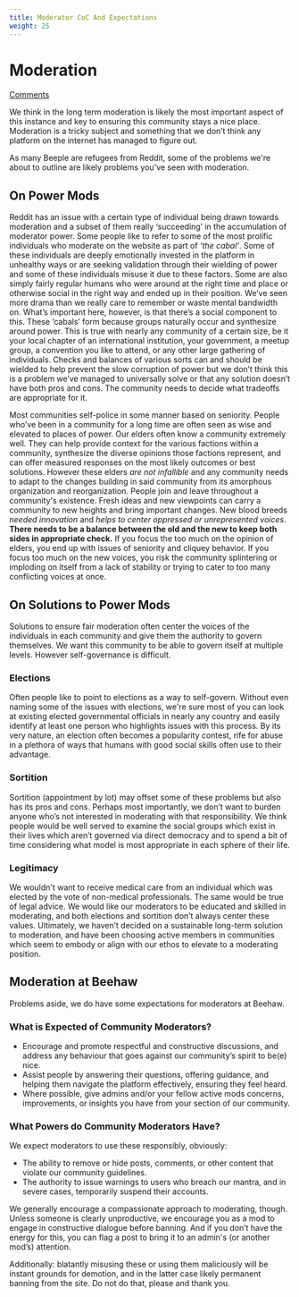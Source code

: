 ```yaml
---
title: Moderator CoC And Expectations
weight: 25
---
```

# Moderation
[Comments](https://beehaw.org/post/439918?scrollToComments=true)

We think in the long term moderation is likely the most important aspect of this instance and key to ensuring this community stays a nice place. Moderation is a tricky subject and something that we don’t think any platform on the internet has managed to figure out.

As many Beeple are refugees from Reddit, some of the problems we're about to outline are likely problems you’ve seen with moderation.

## On Power Mods

Reddit has an issue with a certain type of individual being drawn towards moderation and a subset of them really ‘succeeding’ in the accumulation of moderator power. Some people like to refer to some of the most prolific individuals who moderate on the website as part of *‘the cabal’*. Some of these individuals are deeply emotionally invested in the platform in unhealthy ways or are seeking validation through their wielding of power and some of these individuals misuse it due to these factors. Some are also simply fairly regular humans who were around at the right time and place or otherwise social in the right way and ended up in their position. We’ve seen more drama than we really care to remember or waste mental bandwidth on. What’s important here, however, is that there’s a social component to this. These ‘cabals’ form because groups naturally occur and synthesize around power. This is true with nearly any community of a certain size, be it your local chapter of an international institution, your government, a meetup group, a convention you like to attend, or any other large gathering of individuals. Checks and balances of various sorts can and should be wielded to help prevent the slow corruption of power but we don’t think this is a problem we’ve managed to universally solve or that any solution doesn’t have both pros and cons. The community needs to decide what tradeoffs are appropriate for it.

Most communities self-police in some manner based on seniority. People who’ve been in a community for a long time are often seen as wise and elevated to places of power. Our elders often know a community extremely well. They can help provide context for the various factions within a community, synthesize the diverse opinions those factions represent, and can offer measured responses on the most likely outcomes or best solutions. However these elders *are not infallible* and any community needs to adapt to the changes building in said community from its amorphous organization and reorganization. People join and leave throughout a community's existence. Fresh ideas and new viewpoints can carry a community to new heights and bring important changes. New blood breeds *needed innovation* and *helps to center oppressed or unrepresented voices*. **There needs to be a balance between the old and the new to keep both sides in appropriate check.** If you focus the too much on the opinion of elders, you end up with issues of seniority and cliquey behavior. If you focus too much on the new voices, you risk the community splintering or imploding on itself from a lack of stability or trying to cater to too many conflicting voices at once.

## On Solutions to Power Mods

Solutions to ensure fair moderation often center the voices of the individuals in each community and give them the authority to govern themselves. We want this community to be able to govern itself at multiple levels. However self-governance is difficult. 

### Elections

Often people like to point to elections as a way to self-govern. Without even naming some of the issues with elections, we're sure most of you can look at existing elected governmental officials in nearly any country and easily identify at least one person who highlights issues with this process. By its very nature, an election often becomes a popularity contest, rife for abuse in a plethora of ways that humans with good social skills often use to their advantage.

### Sortition

Sortition (appointment by lot) may offset some of these problems but also has its pros and cons. Perhaps most importantly, we don’t want to burden anyone who’s not interested in moderating with that responsibility. We think people would be well served to examine the social groups which exist in their lives which aren’t governed via direct democracy and to spend a bit of time considering what model is most appropriate in each sphere of their life.

### Legitimacy

We wouldn't want to receive medical care from an individual which was elected by the vote of non-medical professionals. The same would be true of legal advice. We would like our moderators to be educated and skilled in moderating, and both elections and sortition don’t always center these values. Ultimately, we haven’t decided on a sustainable long-term solution to moderation, and have been choosing active members in communities which seem to embody or align with our ethos to elevate to a moderating position.

## Moderation at Beehaw

Problems aside, we do have some expectations for moderators at Beehaw.

### What is Expected of Community Moderators?

* Encourage and promote respectful and constructive discussions, and address any behaviour that goes against our community’s spirit to be(e) nice.
* Assist people by answering their questions, offering guidance, and helping them navigate the platform effectively, ensuring they feel heard.
* Where possible, give admins and/or your fellow active mods concerns, improvements, or insights you have from your section of our community.

### What Powers do Community Moderators Have?
We expect moderators to use these responsibly, obviously:

* The ability to remove or hide posts, comments, or other content that violate our community guidelines.
* The authority to issue warnings to users who breach our mantra, and in severe cases, temporarily suspend their accounts.

We generally encourage a compassionate approach to moderating, though. Unless someone is clearly unproductive, we encourage you as a mod to engage in constructive dialogue before banning. And if you don’t have the energy for this, you can flag a post to bring it to an admin's (or another mod’s) attention.

Additionally: blatantly misusing these or using them maliciously will be instant grounds for demotion, and in the latter case likely permanent banning from the site. Do not do that, please and thank you.
